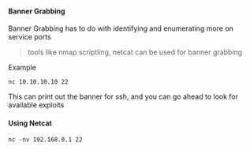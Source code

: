 
<h4>Banner Grabbing</h4>

Banner Grabbing has to do with identifying and enumerating more on service ports

>tools like nmap scriptiing, netcat can be used for banner grabbing

Example
```
nc 10.10.10.10 22
```
This can print out the banner for ssh, and you can go ahead to look for available exploits



<h4>Using Netcat</h4>

```
nc -nv 192.168.0.1 22
```
